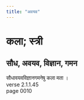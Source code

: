 ```yaml
---
title: "अवयव"
---
```


# कला; स्त्री
## सौध, अवयव, विज्ञान, गमन
सौधावयवविज्ञानगमनेषु कला मता ।<br />verse 2.1.1.45<br />page 0010

